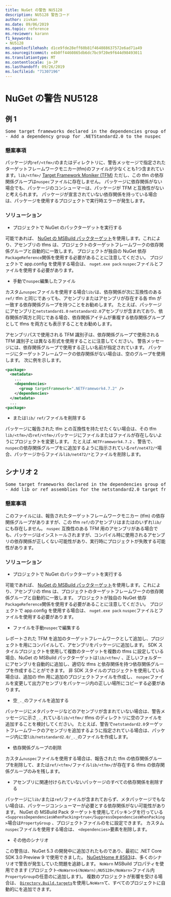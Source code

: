```yaml
---
title: NuGet の警告 NU5128
description: NU5128 警告コード
author: zivkan
ms.date: 09/06/2019
ms.topic: reference
ms.reviewer: karann
f1_keywords:
- NU5128
ms.openlocfilehash: d1ce9fde28eff60b81f464088637572e6ad71a49
ms.sourcegitcommit: e4b0ff4460865db6dc7bc9f20e9f644d98493011
ms.translationtype: MT
ms.contentlocale: ja-JP
ms.lasthandoff: 09/26/2019
ms.locfileid: "71307196"
---
```

# <a name="nuget-warning-nu5128"></a>NuGet の警告 NU5128

## <a name="scenario-1"></a>例 1

<pre>Some target frameworks declared in the dependencies group of the nuspec and the lib/ref folder do not have exact matches in the other location. Consult the list of actions below:
- Add a dependency group for .NETStandard2.0 to the nuspec</pre>

### <a name="issue"></a>懸案事項

パッケージ内`ref/<tfm>/`のまたはディレクトリに、警告メッセージで指定されたターゲットフレームワークモニカー(tfm)のファイルが少なくとも1つ含まれています。`lib/<tfm>/` [Target Framework Moniker (TFM)](../target-frameworks.md) ただし、この tfm の依存関係グループは`nuspec`ファイルに存在しません。 パッケージに依存関係がない場合でも、パッケージのコンシューマーは、パッケージが TFM と互換性がないと考えられます。 パッケージが宣言されていない依存関係を持っている場合は、パッケージを使用するプロジェクトで実行時エラーが発生します。

### <a name="solution"></a>ソリューション

* プロジェクトで NuGet のパックターゲットを実行する

可能であれば、 [NuGet の MSBuild パックターゲット](../msbuild-targets.md)を使用します。これにより、アセンブリの tfms は、プロジェクトのターゲットフレームワークの依存関係グループと自動的に一致します。 プロジェクトが独自の NuGet 依存`PackageReference`関係を使用する必要があることに注意してください。 プロジェクトで app.config を使用する場合は、 `nuget.exe pack` `nuspec`ファイルとファイルを使用する必要があります。

* 手動で`nuspec`編集したファイル

カスタム`nuspec`ファイルを使用する場合`lib/`は、依存関係が次に互換性のある`ref/` tfm と同じであっても、アセンブリまたはアセンブリが存在する各 tfm が一致する依存関係グループを持つことをお勧めします。 たとえば、パッケージにアセンブリと`netstandard1.0` `netstandard2.0`アセンブリが含まれており、依存関係が両方と同じである場合、依存関係アイテムが重複する依存関係グループとして tfms を両方とも表示することをお勧めします。

アセンブリパスで使用される TFM 識別子は、依存関係グループで使用される TFM 識別子とは異なる形式を使用することに注意してください。 警告メッセージには、依存関係グループで使用する正しい名前が指定されています。 パッケージにターゲットフレームワークの依存関係がない場合は、空のグループを使用します。 次に例を示します。

```xml
<package>
  <metadata>
    ...
    <dependencies>
      <group targetFramework=".NETFramework4.7.2" />
    </dependencies>
  </metadata>
  ...
<package>
```

* または`lib/` `ref/`ファイルを削除する

パッケージに報告された tfm との互換性を持たせたくない場合は、その tfm `lib/<tfm>/`の`ref/<tfm>/`パッケージにファイルまたはファイルが存在しないようにプロジェクトを変更します。 たとえば`.NETFramework4.7.2` 、警告で、 `nuspec`の依存関係グループをに追加するように指示されている`ref/net472/*`場合、パッケージからファイル`lib/net472/*`とファイルを削除します。

## <a name="scenario-2"></a>シナリオ 2

<pre>Some target frameworks declared in the dependencies group of the nuspec and the lib/ref folder do not have exact matches in the other location. Consult the list of actions below:
- Add lib or ref assemblies for the netstandard2.0 target framework</pre>

### <a name="issue"></a>懸案事項

このファイルには、報告されたターゲットフレームワークモニカー (tfm) の依存関係グループがありますが、この tfm `ref/`のアセンブリはまたはのいずれ`lib/`にも存在しません。 `nuspec` 互換性のある TFM 用のアセンブリがある場合でも、パッケージはインストールされますが、コンパイル時に使用されるアセンブリの依存関係が正しくない可能性があり、実行時にプロジェクトが失敗する可能性があります。

### <a name="solution"></a>ソリューション

* プロジェクトで NuGet のパックターゲットを実行する

可能であれば、 [NuGet の MSBuild パックターゲット](../msbuild-targets.md)を使用します。これにより、アセンブリの tfms は、プロジェクトのターゲットフレームワークの依存関係グループと自動的に一致します。 プロジェクトが独自の NuGet 依存`PackageReference`関係を使用する必要があることに注意してください。 プロジェクトで app.config を使用する場合は、 `nuget.exe pack` `nuspec`ファイルとファイルを使用する必要があります。

* ファイルを手動`nuspec`で編集する

レポートされた TFM を追加のターゲットフレームワークとして追加し、プロジェクトを用にコンパイルして、アセンブリをパッケージに追加します。 SDK スタイルプロジェクトを使用して複数のターゲットを複数の tfms に設定している場合、NuGet の MSBuild パックターゲットは`lib/<tfm>/` 、正しいフォルダーにアセンブリを自動的に追加し、適切な tfms と依存関係を持つ依存関係グループを作成することができます。 非 SDK スタイルのプロジェクトを使用している場合は、追加の tfm 用に追加のプロジェクトファイルを作成し、 `nuspec`ファイルを変更して出力アセンブリをパッケージ内の正しい場所にコピーする必要があります。

* 空`_._`のファイルを追加する

パッケージにメタパッケージなどのアセンブリが含まれていない場合は、警告メッセージに示さ`_._`れている`lib/<tfm>/` tfms のディレクトリに空のファイルを追加することを検討してください。 たとえば、警告で`netstandard2.0`ターゲットフレームワークのアセンブリを追加するように指定されている場合は、パッケージ内に空`lib/netstandard2.0/_._`のファイルを作成します。

* 依存関係グループの削除

カスタム`nuspec`ファイルを使用する場合は、報告された tfm の依存関係グループを削除して、または`ref/<tfm>/`ファイル`lib/<tfm>/`が存在する tfms の依存関係グループのみを残します。

* アセンブリに関連付けられていないパッケージのすべての依存関係を削除する

パッケージに`lib/`または`ref/`ファイルが含まれておらず、メタパッケージでもない場合は、パッケージコンシューマーが必要とする依存関係がない可能性があります。 NuGet の MSBuild Pack ターゲットを使用してパッキングを行っている`<SuppressDependenciesWhenPacking>true</SuppressDependenciesWhenPacking>`場合は`PropertyGroup` 、プロジェクトファイルのをに設定できます。 カスタム`nuspec`ファイルを使用する場合は、 `<dependencies>`要素を削除します。

* その他のシナリオ

この警告は、NuGet 5.3 の開発中に追加されたものであり、最初に .NET Core SDK 3.0 Preview 9 で使用できました。 [NuGet/Home # 8583](https://github.com/nuget/home/issues/8583)は、多くのシナリオで警告が発生していた問題を追跡します。 `NoWarn` MSBuild プロパティを使用できます (プロジェクト`<NoWarn>$(NoWarn);NU5128</NoWarn>`ファイル内`PropertyGroup`の任意のに追加します)。 複数のプロジェクトが影響を受ける場合は、 [`Directory.Build.targets`](/visualstudio/msbuild/customize-your-build)を使用し`NoWarn`て、すべてのプロジェクトに自動的にを追加できます。
